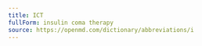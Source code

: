 ```yaml
---
title: ICT
fullForm: insulin coma therapy
source: https://openmd.com/dictionary/abbreviations/i
---
```

